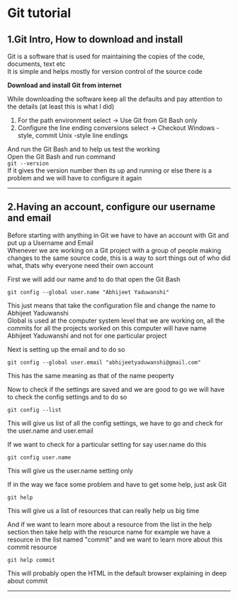 Git tutorial
===

1.Git Intro, How to download and install
---

Git is a software that is used for maintaining the copies of the code, documents, text etc  
It is simple and helps mostly for version control of the source code

**Download and install Git from internet**

While downloading the software keep all the defaults and pay attention to the details (at least this is what I did)
1. For the path environment select -> Use Git from Git Bash only
2. Configure the line ending conversions select -> Checkout Windows -style, commit Unix -style line endings

And run the Git Bash and to help us test the working  
Open the Git Bash and run command  
`git --version`  
If it gives the version number then its up and running or else there is a problem and we will have to configure it again

---------------------------------------------------------------------------------------------

2.Having an account, configure our username and email
---

Before starting with anything in Git we have to have an account with Git and put up a Username and Email  
Whenever we are working on a Git project with a group of people making changes to the same source code, this is a way to sort things out of who did what, thats why everyone need their own account  

First we will add our name and to do that open the Git Bash

`git config --global user.name "Abhijeet Yaduwanshi"`

This just means that take the configuration file and change the name to Abhijeet Yaduwanshi  
Global is used at the computer system level that we are working on, all the commits for all the projects worked on this computer will have name Abhijeet Yaduwanshi and not for one particular project

Next is setting up the email and to do so

`git config --global user.email "abhijeetyaduwanshi@gmail.com"`

This has the same meaning as that of the name peoperty

Now to check if the settings are saved and we are good to go we will have to check the config settings and to do so

`git config --list`

This will give us list of all the config settings, we have to go and check for the user.name and user.email


If we want to check for a particular setting for say user.name do this

`git config user.name`

This will give us the user.name setting only


If in the way we face some problem and have to get some help, just ask Git

`git help`

This will give us a list of resources that can really help us big time

And if we want to learn more about a resource from the list in the help section then take help with the resource name for example we have a resource in the list named "commit" and we want to learn more about this commit resource

`git help commit`

This will probably open the HTML in the default browser explaining in deep about commit

---------------------------------------------------------------------------------------------